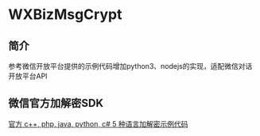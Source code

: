 # WXBizMsgCrypt

## 简介

参考微信开放平台提供的示例代码增加python3、nodejs的实现，适配微信对话开放平台API

## 微信官方加解密SDK

[官方 c++, php, java, python, c# 5 种语言加解密示例代码](https://developers.weixin.qq.com/doc/oplatform/Third-party_Platforms/2.0/api/Before_Develop/Message_encryption_and_decryption.html)
